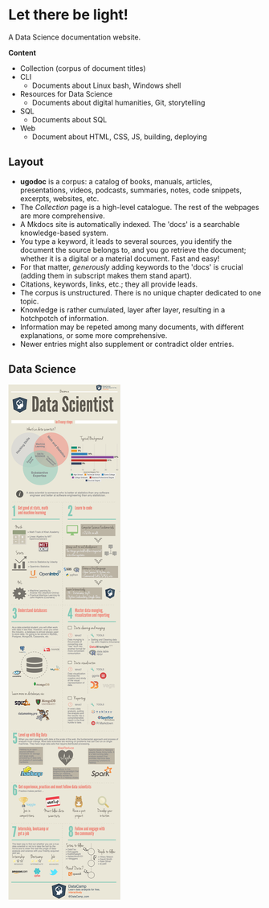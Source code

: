 # Let there be light!

A Data Science documentation website.

**Content**

- Collection (corpus of document titles)
- CLI
	- Documents about Linux bash, Windows shell
- Resources for Data Science
	- Documents about digital humanities, Git, storytelling
- SQL
	- Documents about SQL
- Web
	- Document about HTML, CSS, JS, building, deploying

## Layout

- **ugodoc** is a corpus: a catalog of books, manuals, articles, presentations, videos, podcasts, summaries, notes, code snippets, excerpts, websites, etc.
- The *Collection* page is a high-level catalogue. The rest of the webpages are more comprehensive.
- A Mkdocs site is automatically indexed. The 'docs' is a searchable knowledge-based system. 
- You type a keyword, it leads to several sources, you identify the document the source belongs to, and you go retrieve the document; whether it is a digital or a material document. Fast and easy!
- For that matter, *generously* adding keywords to the 'docs' is crucial (adding them in subscript makes them stand apart).
- Citations, keywords, links, etc.; they all provide leads.
- The corpus is unstructured. There is no unique chapter dedicated to one topic.
- Knowledge is rather cumulated, layer after layer, resulting in a hotchpotch of information. 
- Information may be repeted among many documents, with different explanations, or some more comprehensive.
- Newer entries might also supplement or contradict older entries.

## Data Science

![Data Scientist](img/Data_Scientist.jpg)
